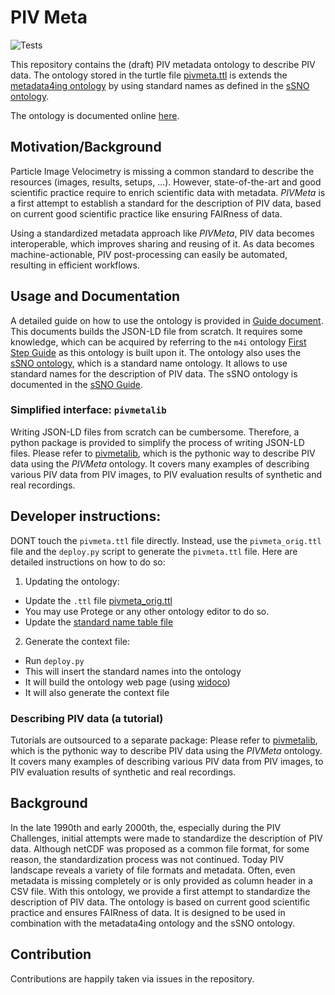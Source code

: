 # PIV Meta

![Tests](https://github.com/matthiasprobst/pivmeta/actions/workflows/tests.yml/badge.svg)

This repository contains the (draft) PIV metadata ontology to describe PIV data. The ontology stored in the turtle file
[pivmeta.ttl](pivmeta.ttl) is extends the [metadata4ing ontology](http://w3id.org/nfdi4ing/metadata4ing/) by using
standard names as defined in the [sSNO ontology](https://matthiasprobst.github.io/ssno/).

The ontology is documented online [here](https://matthiasprobst.github.io/pivmeta/).

## Motivation/Background

Particle Image Velocimetry is missing a common standard to describe the resources (images, results, setups, ...).
However, state-of-the-art and good scientific practice require to enrich scientific data with metadata. *PIVMeta* is a
first attempt to establish a standard for the description of PIV data, based on current good scientific practice like
ensuring FAIRness of data.

[//]: # (The ontology shall enrich your PIV data with information about involved researchers, projects and most importantly about)

[//]: # (the parameters and variables used or created.)
Using a standardized metadata approach like *PIVMeta*, PIV data becomes interoperable, which improves sharing and
reusing of it. As data becomes machine-actionable, PIV post-processing can easily be automated, resulting in efficient
workflows.

## Usage and Documentation

A detailed guide on how to use the ontology is provided in
[Guide document](Guide.md). This documents builds the JSON-LD file from scratch. It requires some knowledge, which can
be acquired by referring to the `m4i` ontology [First Step Guide](
https://git.rwth-aachen.de/nfdi4ing/metadata4ing/metadata4ing/-/blob/1.2.1/training/first-steps-guide.md) as this
ontology is built upon it. The ontology also uses the [sSNO ontology](https://matthiasprobst.github.io/ssno/), which is
a standard name ontology. It allows to use standard names for the description of PIV data. The sSNO ontology is
documented in the [sSNO Guide](https://github.com/matthiasprobst/ssno/blob/main/GUIDE.md).

### Simplified interface: `pivmetalib`

Writing JSON-LD files from scratch can be cumbersome. Therefore, a python package is provided to simplify the process of
writing JSON-LD files. Please refer to [pivmetalib](https://github.com/matthiasprobst/pivmetalib), which is the pythonic
way to describe PIV data using the *PIVMeta* ontology. It covers many examples of describing various PIV data from PIV
images, to PIV evaluation results of synthetic and real recordings.

## Developer instructions:

DONT touch the `pivmeta.ttl` file directly. Instead, use the `pivmeta_orig.ttl` file and the `deploy.py` script to
generate the `pivmeta.ttl` file. Here are detailed instructions on how to do so:

1. Updating the ontology:

- Update the `.ttl` file [pivmeta_orig.ttl](pivmeta_orig.ttl)
- You may use Protege or any other ontology editor to do so.
- Update the [standard name table file](standard_name_table.yaml)

2. Generate the context file:

- Run `deploy.py`
- This will insert the standard names into the ontology
- It will build the ontology web page (using [widoco](https://dgarijo.github.io/Widoco/doc/tutorial/))
- It will also generate the context file

### Describing PIV data (a tutorial)

Tutorials are outsourced to a separate package: Please refer
to [pivmetalib](https://github.com/matthiasprobst/pivmetalib), which is the pythonic way to describe PIV data using
the *PIVMeta* ontology. It covers many examples of describing various PIV data from PIV images, to PIV evaluation
results of synthetic and real recordings.

## Background

In the late 1990th and early 2000th, the, especially during the PIV Challenges, initial attempts were made to
standardize the description of PIV data. Although netCDF was proposed as a common file format, for some reason, the
standardization process was not continued. Today PIV landscape reveals a variety of file formats and metadata. Often,
even metadata is missing completely or is only provided as column header in a CSV file. With this ontology, we provide a
first attempt to standardize the description of PIV data. The ontology is based on current good scientific practice and
ensures FAIRness of data. It is designed to be used in combination with the metadata4ing ontology and the sSNO ontology.

## Contribution

Contributions are happily taken via issues in the repository.
